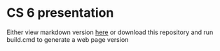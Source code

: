 # CS 6 presentation

Either view markdown version [here](slides/index.md) or download this repository and run build.cmd to generate a web page version
